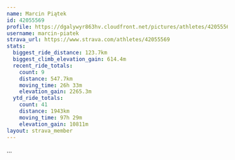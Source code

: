 ```yaml
---
name: Marcin Piątek
id: 42055569
profile: https://dgalywyr863hv.cloudfront.net/pictures/athletes/42055569/12602382/1/large.jpg
username: marcin-piatek
strava_url: https://www.strava.com/athletes/42055569
stats:
  biggest_ride_distance: 123.7km
  biggest_climb_elevation_gain: 614.4m
  recent_ride_totals:
    count: 9
    distance: 547.7km
    moving_time: 26h 33m
    elevation_gain: 2265.3m
  ytd_ride_totals:
    count: 41
    distance: 1943km
    moving_time: 97h 29m
    elevation_gain: 10811m
layout: strava_member
--- 
```

...
